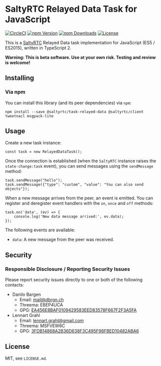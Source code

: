 # SaltyRTC Relayed Data Task for JavaScript

[![CircleCI](https://circleci.com/gh/saltyrtc/saltyrtc-task-relayed-data-js/tree/master.svg?style=shield)](https://circleci.com/gh/saltyrtc/saltyrtc-task-relayed-data-js/tree/master)
[![npm Version](https://img.shields.io/npm/v/@saltyrtc/task-relayed-data.svg?maxAge=2592000)](https://www.npmjs.com/package/@saltyrtc/task-relayed-data)
[![npm Downloads](https://img.shields.io/npm/dt/@saltyrtc/task-relayed-data.svg?maxAge=3600)](https://www.npmjs.com/package/@saltyrtc/task-relayed-data)
[![License](https://img.shields.io/badge/license-MIT-blue.svg)](https://github.com/saltyrtc/saltyrtc-task-relayed-data-js)

This is a [SaltyRTC](https://saltyrtc.org/) Relayed Data task implementation for
JavaScript (ES5 / ES2015), written in TypeScript 2.

**Warning: This is beta software. Use at your own risk. Testing and review is
welcome!**


## Installing

### Via npm

You can install this library (and its peer dependencies) via `npm`:

    npm install --save @saltyrtc/task-relayed-data @saltyrtc/client tweetnacl msgpack-lite


## Usage

Create a new task instance:

    const task = new RelayedDataTask();

Once the connection is established (when the `SaltyRTC` instance raises the
`state-change:task` event), you can send messages using the `sendMessage` method:

    task.sendMessage("hello");
    task.sendMessage({"type": "custom", "value": "You can also send objects"});

When a new message arrives from the peer, an event is emitted. You can register
and deregister event handlers with the `on`, `once` and `off` methods:

    task.on('data', (ev) => {
        console.log('New data message arrived:', ev.data);
    });

The following events are available:

* `data`: A new message from the peer was received.


## Security

### Responsible Disclosure / Reporting Security Issues

Please report security issues directly to one or both of the following contacts:

- Danilo Bargen
    - Email: mail@dbrgn.ch
    - Threema: EBEP4UCA
    - GPG: [EA456E8BAF0109429583EED83578F667F2F3A5FA][keybase-dbrgn]
- Lennart Grahl
    - Email: lennart.grahl@gmail.com
    - Threema: MSFVEW6C
    - GPG: [3FDB14868A2B36D638F3C495F98FBED10482ABA6][keybase-lgrahl]

[keybase-dbrgn]: https://keybase.io/dbrgn
[keybase-lgrahl]: https://keybase.io/lgrahl


## License

MIT, see `LICENSE.md`.
